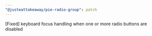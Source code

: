 ```yaml
---
"@justeattakeaway/pie-radio-group": patch
---
```


[Fixed] keyboard focus handling when one or more radio buttons are disabled
